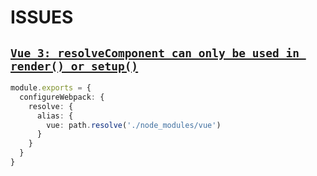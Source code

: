 # ISSUES

## [`Vue 3: resolveComponent can only be used in render() or setup()`](https://stackoverflow.com/questions/64231911/vue-3-resolvecomponent-can-only-be-used-in-render-or-setup)

```ts
module.exports = {
  configureWebpack: {
    resolve: {
      alias: {
        vue: path.resolve('./node_modules/vue')
      }
    }
  }
}
```
